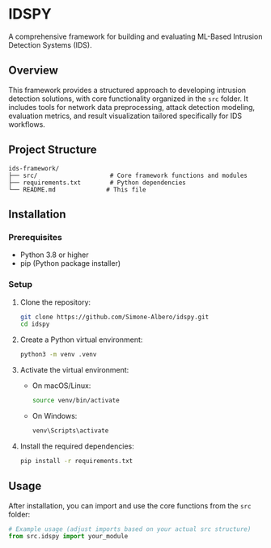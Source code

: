 # IDSPY

A comprehensive framework for building and evaluating ML-Based Intrusion Detection Systems (IDS).

## Overview

This framework provides a structured approach to developing intrusion detection solutions, with core functionality
organized in the `src` folder. It includes tools for network data preprocessing, attack detection modeling, evaluation
metrics, and result visualization tailored specifically for IDS workflows.

## Project Structure

```
ids-framework/
├── src/                    # Core framework functions and modules
├── requirements.txt        # Python dependencies
└── README.md              # This file
```

## Installation

### Prerequisites

- Python 3.8 or higher
- pip (Python package installer)

### Setup

1. Clone the repository:
   ```bash
   git clone https://github.com/Simone-Albero/idspy.git
   cd idspy
   ```

2. Create a Python virtual environment:
   ```bash
   python3 -m venv .venv
   ```

3. Activate the virtual environment:
    - On macOS/Linux:
      ```bash
      source venv/bin/activate
      ```
    - On Windows:
      ```bash
      venv\Scripts\activate
      ```

4. Install the required dependencies:
   ```bash
   pip install -r requirements.txt
   ```

## Usage

After installation, you can import and use the core functions from the `src` folder:

```python
# Example usage (adjust imports based on your actual src structure)
from src.idspy import your_module
```